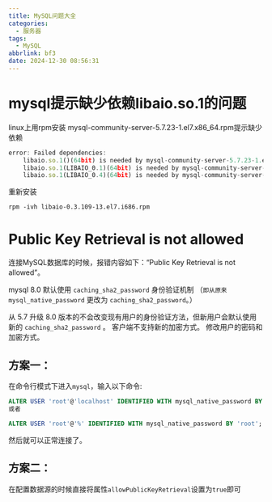 ```yaml
---
title: MySQL问题大全
categories:
  - 服务器
tags:
  - MySQL
abbrlink: bf3
date: 2024-12-30 08:56:31
---
```



# mysql提示缺少依赖libaio.so.1的问题

linux上用rpm安装 mysql-community-server-5.7.23-1.el7.x86_64.rpm提示缺少依赖

```javascript
error: Failed dependencies:
	libaio.so.1()(64bit) is needed by mysql-community-server-5.7.23-1.el7.x86_64
	libaio.so.1(LIBAIO_0.1)(64bit) is needed by mysql-community-server-5.7.23-1.el7.x86_64
	libaio.so.1(LIBAIO_0.4)(64bit) is needed by mysql-community-server-5.7.23-1.el7.x86_64
```

重新安装

```cobol
rpm -ivh libaio-0.3.109-13.el7.i686.rpm
```

# Public Key Retrieval is not allowed

连接MySQL数据库的时候，报错内容如下：“Public Key Retrieval is not allowed”。

mysql 8.0 默认使用 `caching_sha2_password` 身份验证机制 （`即从原来mysql_native_password` 更改为 `caching_sha2_password`。）

从 5.7 升级 8.0 版本的不会改变现有用户的身份验证方法，但新用户会默认使用新的 `caching_sha2_password` 。 客户端不支持新的加密方式。 修改用户的密码和加密方式。

## 方案一：
在命令行模式下进入`mysql`，输入以下命令:

```sql
ALTER USER 'root'@'localhost' IDENTIFIED WITH mysql_native_password BY 'root';
或者 

ALTER USER 'root'@'%' IDENTIFIED WITH mysql_native_password BY 'root';
```

然后就可以正常连接了。

## 方案二：

在配置数据源的时候直接将属性`allowPublicKeyRetrieval`设置为`true`即可
